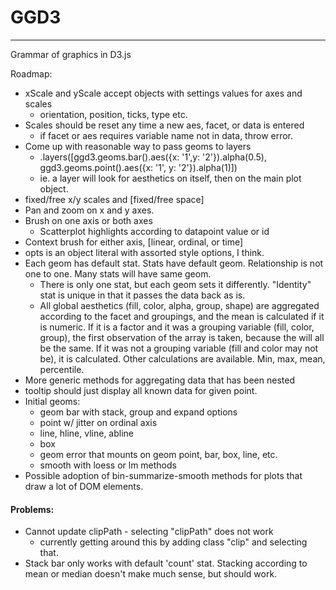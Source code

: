 # GGD3
---

Grammar of graphics in D3.js

Roadmap:

- xScale and yScale accept objects with settings values for axes and scales
  - orientation, position, ticks, type etc.
- Scales should be reset any time a new aes, facet, or data is entered
  - if facet or aes requires variable name not in data, throw error.
- Come up with reasonable way to pass geoms to layers
  - .layers([ggd3.geoms.bar().aes({x: '1',y: '2'}).alpha(0.5),
  ggd3.geoms.point().aes({x: '1', y: '2'}).alpha(1)])
  - ie. a layer will look for aesthetics on itself, then on the main plot object.
- fixed/free x/y scales and [fixed/free space]
- Pan and zoom on x and y axes.
- Brush on one axis or both axes
  - Scatterplot highlights according to datapoint value or id
- Context brush for either axis, [linear, ordinal, or time]
- opts is an object literal with assorted style options, I think.
- Each geom has default stat. Stats have default geom. Relationship is not one to one. Many stats will have same geom.
  - There is only one stat, but each geom sets it differently. "Identity" stat is unique in that it passes the data back as is.
  - All global aesthetics (fill, color, alpha, group, shape) are aggregated according to the facet and groupings, and the mean is calculated if it is numeric. If it is a factor and it was a grouping variable (fill, color, group), the first observation of the array is taken, because the will all be the same. If it was not a grouping variable (fill and color may not be), it is calculated. Other calculations are available. Min, max, mean, percentile. 
- More generic methods for aggregating data that has been nested
- tooltip should just display all known data for given point.
- Initial geoms:
  - geom bar with stack, group and expand options
  - point w/ jitter on ordinal axis
  - line, hline, vline, abline
  - box
  - geom error that mounts on geom point, bar, box, line, etc.
  - smooth with loess or lm methods
- Possible adoption of bin-summarize-smooth methods for plots that draw a lot of DOM elements.

#### Problems:

- Cannot update clipPath - selecting "clipPath" does not work
  - currently getting around this by adding class "clip" and selecting that.
- Stack bar only works with default 'count' stat. Stacking according to mean or median doesn't make much sense, but should work.